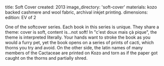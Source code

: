 title: Soft Cover 
created: 2013
image_directory: 'soft-cover'
materials:  kozo backed cashmere and wool fabric, archival inkjet printing. 
dimensions: 
edition: EV of 2

One of the softcover series. Each book in this series is unique. They share a theme: cover is soft, content is...not soft! In "c'est doux mais çà pique", the theme is interpreted literally. Your hands want to stroke the book as you would a furry pet, yet the book opens on a series of prints of cacti, which thorns you try and avoid. On the other side, the latin names of many members of the Cactaceae are printed on Kozo and torn as if the paper got caught on the thorns and partially shred.
